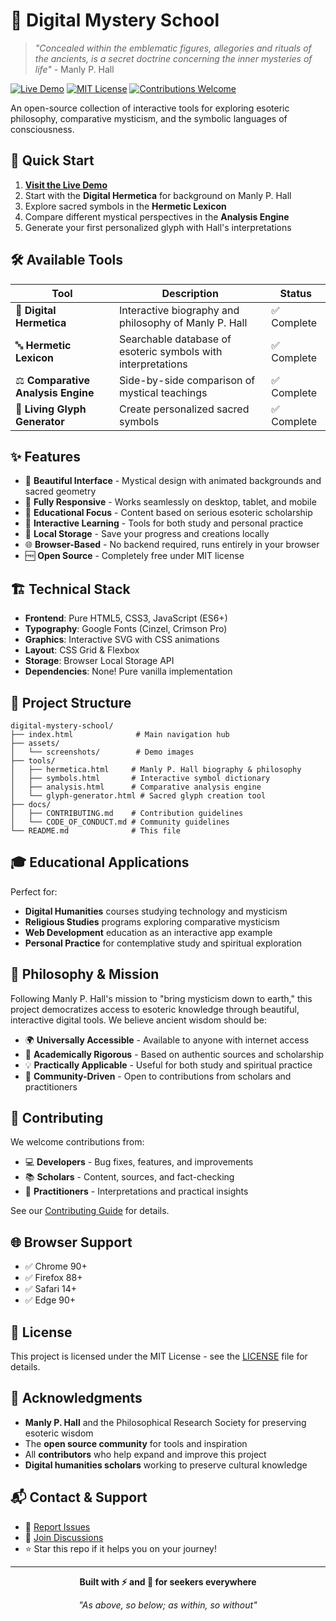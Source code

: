 # 🔮 Digital Mystery School

> *"Concealed within the emblematic figures, allegories and rituals of the ancients, is a secret doctrine concerning the inner mysteries of life"* - Manly P. Hall

[![Live Demo](https://img.shields.io/badge/Live-Demo-blue)](https://lykon3.github.io/digital-mystery-school/)
[![MIT License](https://img.shields.io/badge/License-MIT-green.svg)](https://choosealicense.com/licenses/mit/)
[![Contributions Welcome](https://img.shields.io/badge/Contributions-Welcome-brightgreen.svg)](CONTRIBUTING.md)

An open-source collection of interactive tools for exploring esoteric philosophy, comparative mysticism, and the symbolic languages of consciousness.

## 🚀 Quick Start

1. **[Visit the Live Demo](https://lykon3.github.io/digital-mystery-school/)**
2. Start with the **Digital Hermetica** for background on Manly P. Hall
3. Explore sacred symbols in the **Hermetic Lexicon**
4. Compare different mystical perspectives in the **Analysis Engine**
5. Generate your first personalized glyph with Hall's interpretations

## 🛠️ Available Tools

| Tool | Description | Status |
|------|-------------|--------|
| 📜 **Digital Hermetica** | Interactive biography and philosophy of Manly P. Hall | ✅ Complete |
| 🔤 **Hermetic Lexicon** | Searchable database of esoteric symbols with interpretations | ✅ Complete |
| ⚖️ **Comparative Analysis Engine** | Side-by-side comparison of mystical teachings | ✅ Complete |
| 🎨 **Living Glyph Generator** | Create personalized sacred symbols | ✅ Complete |

## ✨ Features

- 🎨 **Beautiful Interface** - Mystical design with animated backgrounds and sacred geometry
- 📱 **Fully Responsive** - Works seamlessly on desktop, tablet, and mobile
- 🧠 **Educational Focus** - Content based on serious esoteric scholarship
- 🎯 **Interactive Learning** - Tools for both study and personal practice
- 💾 **Local Storage** - Save your progress and creations locally
- 🌐 **Browser-Based** - No backend required, runs entirely in your browser
- 🆓 **Open Source** - Completely free under MIT license

## 🏗️ Technical Stack

- **Frontend**: Pure HTML5, CSS3, JavaScript (ES6+)
- **Typography**: Google Fonts (Cinzel, Crimson Pro)
- **Graphics**: Interactive SVG with CSS animations
- **Layout**: CSS Grid & Flexbox
- **Storage**: Browser Local Storage API
- **Dependencies**: None! Pure vanilla implementation

## 📂 Project Structure

```
digital-mystery-school/
├── index.html              # Main navigation hub
├── assets/
│   └── screenshots/        # Demo images
├── tools/
│   ├── hermetica.html     # Manly P. Hall biography & philosophy
│   ├── symbols.html       # Interactive symbol dictionary
│   ├── analysis.html      # Comparative analysis engine
│   └── glyph-generator.html # Sacred glyph creation tool
├── docs/
│   ├── CONTRIBUTING.md    # Contribution guidelines
│   └── CODE_OF_CONDUCT.md # Community guidelines
└── README.md              # This file
```

## 🎓 Educational Applications

Perfect for:
- **Digital Humanities** courses studying technology and mysticism
- **Religious Studies** programs exploring comparative mysticism  
- **Web Development** education as an interactive app example
- **Personal Practice** for contemplative study and spiritual exploration

## 🌟 Philosophy & Mission

Following Manly P. Hall's mission to "bring mysticism down to earth," this project democratizes access to esoteric knowledge through beautiful, interactive digital tools. We believe ancient wisdom should be:

- 🌍 **Universally Accessible** - Available to anyone with internet access
- 🔬 **Academically Rigorous** - Based on authentic sources and scholarship  
- 💡 **Practically Applicable** - Useful for both study and spiritual practice
- 🤝 **Community-Driven** - Open to contributions from scholars and practitioners

## 🤝 Contributing

We welcome contributions from:
- 💻 **Developers** - Bug fixes, features, and improvements
- 📚 **Scholars** - Content, sources, and fact-checking
- 🧘 **Practitioners** - Interpretations and practical insights

See our [Contributing Guide](CONTRIBUTING.md) for details.

## 🌐 Browser Support

- ✅ Chrome 90+
- ✅ Firefox 88+  
- ✅ Safari 14+
- ✅ Edge 90+

## 📄 License

This project is licensed under the MIT License - see the [LICENSE](LICENSE) file for details.

## 🙏 Acknowledgments

- **Manly P. Hall** and the Philosophical Research Society for preserving esoteric wisdom
- The **open source community** for tools and inspiration
- All **contributors** who help expand and improve this project
- **Digital humanities scholars** working to preserve cultural knowledge

## 📬 Contact & Support

- 🐛 [Report Issues](https://github.com/Lykon3/digital-mystery-school/issues)
- 💬 [Join Discussions](https://github.com/Lykon3/digital-mystery-school/discussions)
- ⭐ Star this repo if it helps you on your journey!

---

<div align="center">

**Built with ⚡ and 🔮 for seekers everywhere**

*"As above, so below; as within, so without"*

</div>